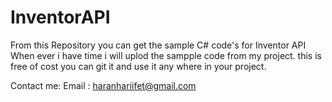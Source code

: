 # InventorAPI
From this Repository you can get the sample C# code's for Inventor API
When ever i have time i will uplod the sampple code from my project.
this is free of cost you can git it and use it any where in your project.

Contact me:
  Email : haranhariifet@gmail.com
